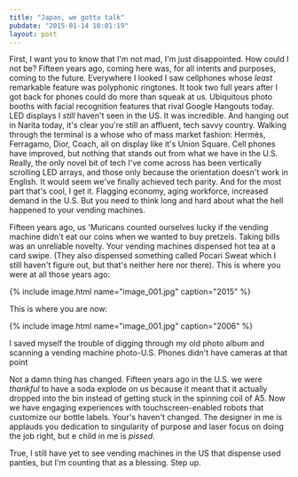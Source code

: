 ```yaml
---
title: "Japan, we gotta talk"
pubdate: "2015-01-14 10:01:19"
layout: post
---
```


First, I want you to know that I'm not mad, I'm just disappointed. How could I not be? Fifteen years ago, coming here was, for all intents and purposes, coming to the future. Everywhere I looked I saw cellphones whose *least* remarkable feature was polyphonic ringtones. It took two full years after I got back for phones could do more than squeak at us. Ubiquitous photo booths with facial recognition features that rival Google Hangouts today. LED displays I *still* haven't seen in the US. It was incredible. And hanging out in Narita today, it's clear you're still an affluent, tech savvy country. Walking through the terminal is a whose who of mass market fashion: Hermès, Ferragamo, Dior, Coach, all on display like it's Union Square. Cell phones have improved, but nothing that stands out from what we have in the U.S. Really, the only novel bit of tech I've come across has been vertically scrolling LED arrays, and those only because the orientation doesn't work in English. It would seem we've finally achieved tech parity. And for the most part that's cool, I get it. Flagging economy, aging workforce, increased demand in the U.S. But you need to think long and hard about what the hell happened to your vending machines.

Fifteen years ago, us 'Muricans counted ourselves lucky if the vending machine didn't eat our coins when we wanted to buy pretzels. Taking bills was an unreliable novelty. Your vending machines dispensed hot tea at a card swipe. (They also dispensed something called Pocari Sweat which I still haven't figure out, but that's neither here nor there). This is where you were at all those years ago:

{% include image.html name="image_001.jpg" caption="2015" %}

This is where you are now:

{% include image.html name="image_001.jpg" caption="2006" %}

I saved myself the trouble of digging through my old photo album and scanning a vending machine photo-U.S. Phones didn't have cameras at that point

Not a damn thing has changed. Fifteen years ago in the U.S. we were *thankful* to have a soda explode on us because it meant that it actually dropped into the bin instead of getting stuck in the spinning coil of A5. Now we have engaging experiences with touchscreen-enabled robots that customize our bottle labels. Your's haven't changed. The designer in me is applauds you dedication to singularity of purpose and laser focus on doing the job right, but e child in me is *pissed*.

True, I still have yet to see vending machines in the US that dispense used panties, but I'm counting that as a blessing. Step up.